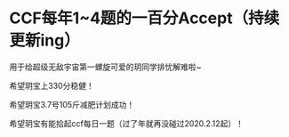 # CCF每年1~4题的一百分Accept（持续更新ing）

  用于给超级无敌宇宙第一螺旋可爱的玥同学排忧解难啦~
  
  希望玥宝上330分稳健！
  
  希望玥宝3.7号105斤减肥计划成功！
  
  希望玥宝有能拾起ccf每日一题（过了年就再没碰过2020.2.12起）！
